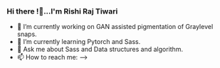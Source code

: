### Hi there !👋...I'm Rishi Raj Tiwari 

- 🔭 I’m currently working on GAN assisted pigmentation of Graylevel snaps.
- 🌱 I’m currently learning Pytorch and Sass.
- 💬 Ask me about Sass and Data structures and algorithm.
- 📫 How to reach me: 
-->
